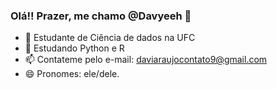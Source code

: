 ### Olá!! Prazer, me chamo @Davyeeh 👋

- 🔭 Estudante de Ciência de dados na UFC
- 🌱 Estudando Python e R
- 📫 Contateme pelo e-mail: daviaraujocontato9@gmail.com
- 😄 Pronomes: ele/dele.
